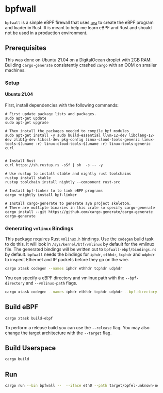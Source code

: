 # bpfwall
`bpfwall` is a simple eBPF firewall that uses [`aya`](https://crates.io/crates/aya) to create the eBPF program and loader in Rust.
It is meant to help me learn eBPF and Rust and should not be used in a production environment.

## Prerequisites
This was done on Ubuntu 21.04 on a DigitalOcean droplet with 2GB RAM.
Building `cargo-generate` consistently crashed `cargo` with an OOM on smaller machines.

### Setup

#### Ubuntu 21.04
First, install dependencies with the following commands:

```
# First update package lists and packages.
sudo apt-get update
sudo apt-get upgrade

# Then install the packages needed to compile bpf modules
sudo apt-get install -y sudo build-essential llvm-12-dev libclang-12-dev zlib1g-dev libssl-dev pkg-config linux-cloud-tools-generic linux-tools-$(uname -r) linux-cloud-tools-$(uname -r) linux-tools-generic curl


# Install Rust
curl https://sh.rustup.rs -sSf | sh  -s -- -y

# Use rustup to install stable and nightly rust toolchains
rustup install stable
rustup toolchain install nightly --component rust-src

# Install bpf-linker to to link eBPF programs
cargo +nightly install bpf-linker

# Install cargo-generate to generate aya project skeleton.
# There are multiple binaries in this crate so specify cargo-generate
cargo install --git https://github.com/cargo-generate/cargo-generate cargo-generate
```

### Generating `vmlinux` Bindings
This package requires Rust `vmlinux.h` bindings.
Use the `codegen` build task to do this.
It will look in `/sys/kernel/btf/vmlinux` by default for the vmlinux file.
The generated bindings will be written out to `bpfwall-ebpf/bindings.rs` by default.
`bpfwall` needs the bindings for `iphdr`, `ethhdr`, `tcphdr` and `udphdr` to inspect Ethernet and IP packets before they go on the wire.

```bash
cargo xtask codegen --names iphdr ethhdr tcphdr udphdr
```

You can specify a eBPF directory and vmlinux path with the `--bpf-directory` and `--vmlinux-path`  flags.

```bash
cargo xtask codegen --names iphdr ethhdr tcphdr udphdr --bpf-directory bpfwall-ebpf --vmlinux-path /sys/kernel/btf/vmlinux
```

## Build eBPF

```bash
cargo xtask build-ebpf
```

To perform a release build you can use the `--release` flag.
You may also change the target architecture with the `--target` flag.

## Build Userspace

```bash
cargo build
```

## Run

```bash
cargo run --bin bpfwall --  --iface eth0 --path target/bpfel-unknown-none/debug/bpfwall
```


